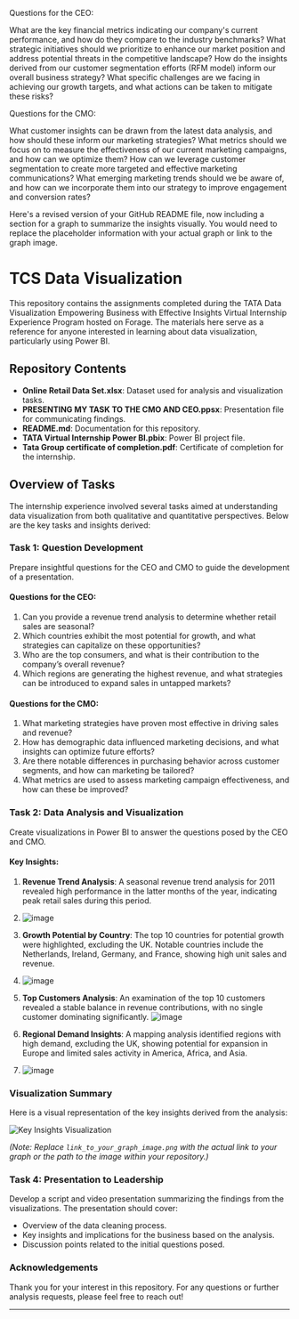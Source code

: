 Questions for the CEO:

What are the key financial metrics indicating our company's current performance, and how do they compare to the industry benchmarks?
What strategic initiatives should we prioritize to enhance our market position and address potential threats in the competitive landscape?
How do the insights derived from our customer segmentation efforts (RFM model) inform our overall business strategy?
What specific challenges are we facing in achieving our growth targets, and what actions can be taken to mitigate these risks?

Questions for the CMO:

What customer insights can be drawn from the latest data analysis, and how should these inform our marketing strategies?
What metrics should we focus on to measure the effectiveness of our current marketing campaigns, and how can we optimize them?
How can we leverage customer segmentation to create more targeted and effective marketing communications?
What emerging marketing trends should we be aware of, and how can we incorporate them into our strategy to improve engagement and conversion rates?

Here's a revised version of your GitHub README file, now including a section for a graph to summarize the insights visually. You would need to replace the placeholder information with your actual graph or link to the graph image.

# TCS Data Visualization 

This repository contains the assignments completed during the TATA Data Visualization Empowering Business with Effective Insights Virtual Internship Experience Program hosted on Forage. The materials here serve as a reference for anyone interested in learning about data visualization, particularly using Power BI.

## Repository Contents

- **Online Retail Data Set.xlsx**: Dataset used for analysis and visualization tasks.
- **PRESENTING MY TASK TO THE CMO AND CEO.ppsx**: Presentation file for communicating findings.
- **README.md**: Documentation for this repository.
- **TATA Virtual Internship Power BI.pbix**: Power BI project file.
- **Tata Group certificate of completion.pdf**: Certificate of completion for the internship.

## Overview of Tasks

The internship experience involved several tasks aimed at understanding data visualization from both qualitative and quantitative perspectives. Below are the key tasks and insights derived:

### Task 1: Question Development
Prepare insightful questions for the CEO and CMO to guide the development of a presentation.

#### Questions for the CEO:
1. Can you provide a revenue trend analysis to determine whether retail sales are seasonal?
2. Which countries exhibit the most potential for growth, and what strategies can capitalize on these opportunities?
3. Who are the top consumers, and what is their contribution to the company’s overall revenue?
4. Which regions are generating the highest revenue, and what strategies can be introduced to expand sales in untapped markets?

#### Questions for the CMO:
1. What marketing strategies have proven most effective in driving sales and revenue?
2. How has demographic data influenced marketing decisions, and what insights can optimize future efforts?
3. Are there notable differences in purchasing behavior across customer segments, and how can marketing be tailored?
4. What metrics are used to assess marketing campaign effectiveness, and how can these be improved?

### Task 2: Data Analysis and Visualization
Create visualizations in Power BI to answer the questions posed by the CEO and CMO.

#### Key Insights:
1. **Revenue Trend Analysis**: A seasonal revenue trend analysis for 2011 revealed high performance in the latter months of the year, indicating peak retail sales during this period.
2. ![image](https://github.com/user-attachments/assets/69f5e7cc-1458-4117-a5a9-9ecd5f7b9f80)

3. **Growth Potential by Country**: The top 10 countries for potential growth were highlighted, excluding the UK. Notable countries include the Netherlands, Ireland, Germany, and France, showing high unit sales and revenue.
4. ![image](https://github.com/user-attachments/assets/375ca2fd-4ee3-42d3-8ce4-3cfcfa65880b)

5. **Top Customers Analysis**: An examination of the top 10 customers revealed a stable balance in revenue contributions,
    with no single customer dominating significantly.
   ![image](https://github.com/user-attachments/assets/902b4641-9942-405d-928b-93de9ae9ddc4)

7. **Regional Demand Insights**: A mapping analysis identified regions with high demand, excluding the UK, showing potential for expansion in Europe and limited sales activity in America, Africa, and Asia.
8. ![image](https://github.com/user-attachments/assets/82b87fd9-8194-414c-9deb-7567538bc557)


### Visualization Summary

Here is a visual representation of the key insights derived from the analysis:

![Key Insights Visualization](link_to_your_graph_image.png)

*(Note: Replace `link_to_your_graph_image.png` with the actual link to your graph or the path to the image within your repository.)*

### Task 4: Presentation to Leadership
Develop a script and video presentation summarizing the findings from the visualizations. The presentation should cover:
- Overview of the data cleaning process.
- Key insights and implications for the business based on the analysis.
- Discussion points related to the initial questions posed.

### Acknowledgements
Thank you for your interest in this repository. For any questions or further analysis requests, please feel free to reach out!

---
```
